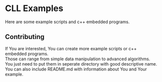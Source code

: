 # CLL Examples

Here are some example scripts and c++ embedded programs.

## Contributing

If You are interested, You can create more example scripts or c++ embedded programs.  
Those can range from simple data manipulation to advanced algorithms.
You just need to put them in seperate directory with good descriptive name.
You can also include README.md with information about You and Your example.
